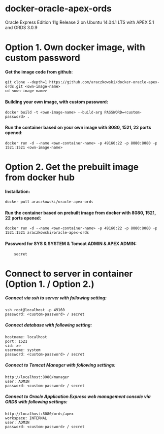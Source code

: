 docker-oracle-apex-ords
============================

Oracle Express Edition 11g Release 2 on Ubuntu 14.04.1 LTS with APEX 5.1 and ORDS 3.0.9
# Option 1. Own docker image, with custom password

#### Get the image code from github:

    git clone --depth=1 https://github.com/araczkowski/docker-oracle-apex-ords.git <own-image-name>
    cd <own-image-name>

#### Building your own image, with custom password:

    docker build -t <own-image-name> --build-arg PASSWORD=<custom-password> .

#### Run the container based on your own image with 8080, 1521, 22 ports opened:

    docker run -d --name <own-container-name> -p 49160:22 -p 8080:8080 -p 1521:1521 <own-image-name>

# Option 2. Get the prebuilt image from docker hub

#### Installation:

    docker pull araczkowski/oracle-apex-ords

#### Run the container based on prebuilt image from docker with 8080, 1521, 22 ports opened:

    docker run -d --name <own-container-name> -p 49160:22 -p 8080:8080 -p 1521:1521 araczkowski/oracle-apex-ords    

#### Password for SYS & SYSTEM & Tomcat ADMIN & APEX ADMIN:

        secret


# Connect to server in container (Option 1. / Option 2.)

##### Connect via ssh to server with following setting:

    ssh root@localhost -p 49160
    password: <custom-password> / secret

##### Connect database with following setting:

    hostname: localhost
    port: 1521
    sid: xe
    username: system
    password: <custom-password> / secret


##### Connect to Tomcat Manager with following settings:

    http://localhost:8080/manager
    user: ADMIN
    password: <custom-password> / secret

##### Connect to Oracle Application Express web management console via ORDS with following settings:

    http://localhost:8080/ords/apex
    workspace: INTERNAL
    user: ADMIN
    password: <custom-password> / secret
